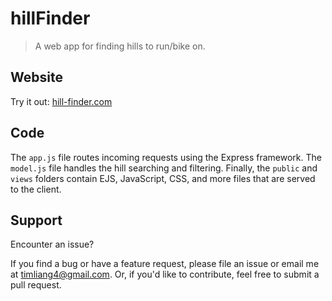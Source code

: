 # hillFinder

>A web app for finding hills to run/bike on.

## Website

Try it out: [hill-finder.com](https://hill-finder.com/)

## Code

The ```app.js``` file routes incoming requests using the Express framework. The ```model.js``` file handles the hill searching and filtering. Finally, the ```public``` and ```views``` folders contain EJS, JavaScript, CSS, and more files that are served to the client.

## Support

Encounter an issue?

If you find a bug or have a feature request, please file an issue or email me at timliang4@gmail.com. Or, if you'd like to contribute, feel free to submit a pull request.

